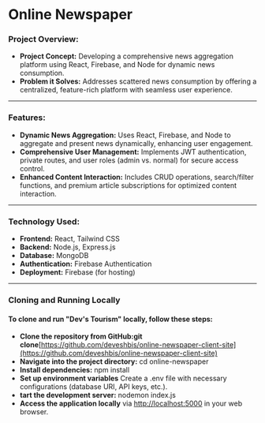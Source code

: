 # Online Newspaper

### Project Overview:
- **Project Concept:** Developing a comprehensive news aggregation platform using React, Firebase, and Node for dynamic news consumption.
- **Problem it Solves:** Addresses scattered news consumption by offering a centralized, feature-rich platform with seamless user experience.
---
### Features:
- **Dynamic News Aggregation:**  Uses React, Firebase, and Node to aggregate and present news dynamically, enhancing user engagement.
- **Comprehensive User Management:** Implements JWT authentication, private routes, and user roles (admin vs. normal) for secure access control.
- **Enhanced Content Interaction:**  Includes CRUD operations, search/filter functions, and premium article subscriptions for optimized content interaction.
---
### Technology Used:  
- **Frontend:** React, Tailwind CSS
- **Backend:** Node.js, Express.js
- **Database:** MongoDB
- **Authentication:** Firebase Authentication
- **Deployment:** Firebase (for hosting)
---
### Cloning and Running Locally
#### To clone and run "Dev's Tourism" locally, follow these steps:
- **Clone the repository from GitHub:git clone**[https://github.com/deveshbis/online-newspaper-client-site](https://github.com/deveshbis/online-newspaper-client-site)
- **Navigate into the project directory:** cd online-newspaper
- **Install dependencies:** npm install
- **Set up environment variables** Create a .env file with necessary configurations (database URI, API keys, etc.).
- **tart the development server:** nodemon index.js
- **Access the application locally** via <a href="http://localhost:5000" target="_blank">http://localhost:5000</a> in your web browser.
 
